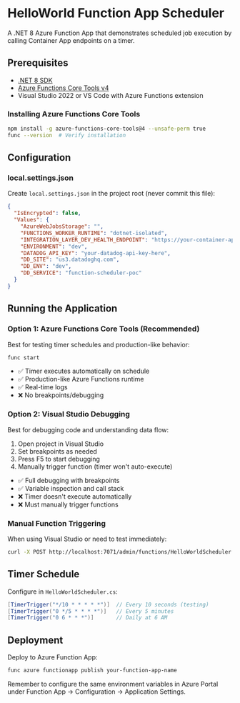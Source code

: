 # HelloWorld Function App Scheduler

A .NET 8 Azure Function App that demonstrates scheduled job execution by calling Container App endpoints on a timer.

## Prerequisites

- [.NET 8 SDK](https://dotnet.microsoft.com/download/dotnet/8.0)
- [Azure Functions Core Tools v4](https://docs.microsoft.com/en-us/azure/azure-functions/functions-run-local)
- Visual Studio 2022 or VS Code with Azure Functions extension

### Installing Azure Functions Core Tools

```bash
npm install -g azure-functions-core-tools@4 --unsafe-perm true
func --version  # Verify installation
```

## Configuration

### local.settings.json

Create `local.settings.json` in the project root (never commit this file):

```json
{
  "IsEncrypted": false,
  "Values": {
    "AzureWebJobsStorage": "",
    "FUNCTIONS_WORKER_RUNTIME": "dotnet-isolated",
    "INTEGRATION_LAYER_DEV_HEALTH_ENDPOINT": "https://your-container-app.azurecontainerapps.io/health",
    "ENVIRONMENT": "dev",
    "DATADOG_API_KEY": "your-datadog-api-key-here",
    "DD_SITE": "us3.datadoghq.com",
    "DD_ENV": "dev",
    "DD_SERVICE": "function-scheduler-poc"
  }
}
```

## Running the Application

### Option 1: Azure Functions Core Tools (Recommended)

Best for testing timer schedules and production-like behavior:

```bash
func start
```

- ✅ Timer executes automatically on schedule
- ✅ Production-like Azure Functions runtime
- ✅ Real-time logs
- ❌ No breakpoints/debugging

### Option 2: Visual Studio Debugging

Best for debugging code and understanding data flow:

1. Open project in Visual Studio
2. Set breakpoints as needed
3. Press F5 to start debugging
4. Manually trigger function (timer won't auto-execute)

- ✅ Full debugging with breakpoints
- ✅ Variable inspection and call stack
- ❌ Timer doesn't execute automatically
- ❌ Must manually trigger functions

### Manual Function Triggering

When using Visual Studio or need to test immediately:

```bash
curl -X POST http://localhost:7071/admin/functions/HelloWorldScheduler
```

## Timer Schedule

Configure in `HelloWorldScheduler.cs`:

```csharp
[TimerTrigger("*/10 * * * * *")]  // Every 10 seconds (testing)
[TimerTrigger("0 */5 * * * *")]   // Every 5 minutes  
[TimerTrigger("0 6 * * *")]       // Daily at 6 AM
```

## Deployment

Deploy to Azure Function App:

```bash
func azure functionapp publish your-function-app-name
```

Remember to configure the same environment variables in Azure Portal under Function App → Configuration → Application Settings.